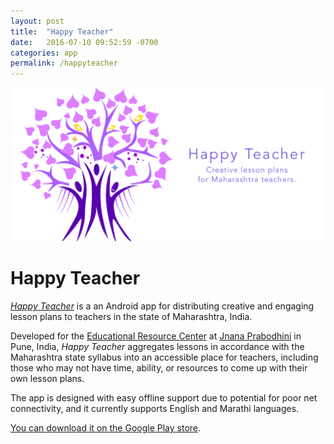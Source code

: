 ```yaml
---
layout: post
title:  "Happy Teacher"
date:   2016-07-10 09:52:59 -0700
categories: app
permalink: /happyteacher
---
```

![Happy Teacher](img/ht_feature.png)

# Happy Teacher

*[Happy Teacher](https://play.google.com/store/apps/details?id=org.jnanaprabodhini.happyteacherapp&hl=en)* is a an Android app for distributing creative and engaging lesson plans to teachers in the state of Maharashtra, India.

Developed for the [Educational Resource Center](http://www.erc-pune.org/) at [Jnana Prabodhini](http://www.jnanaprabodhini.org/) in Pune, India, *Happy Teacher* aggregates lessons in accordance with the Maharashtra state syllabus into an accessible place for teachers, including those who may not have time, ability, or resources to come up with their own lesson plans.

The app is designed with easy offline support due to potential for poor net connectivity, and it currently supports English and Marathi languages.

[You can download it on the Google Play store](https://play.google.com/store/apps/details?id=org.jnanaprabodhini.happyteacherapp&hl=en).
